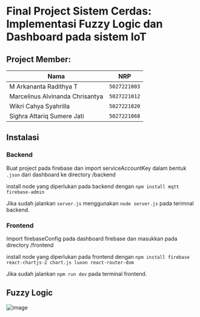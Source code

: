 # Final Project Sistem Cerdas: Implementasi Fuzzy Logic dan Dashboard pada sistem IoT

## Project Member:
| Nama                            | NRP          |
| ------------------------------- | ------------ |
| M Arkananta Radithya T          | `5027221003` |
| Marcelinus Alvinanda Chrisantya | `5027221012` |
| Wikri Cahya Syahrilla           | `5027221020` |
| Sighra Attariq Sumere Jati      | `5027221068` |

## Instalasi

### Backend
Buat project pada firebase dan import serviceAccountKey dalam bentuk `.json` dari dashboard ke directory /backend 

install node yang diperlukan pada backend dengan `npm install mqtt firebase-admin`

Jika sudah jalankan `server.js` menggunakan `node server.js` pada terimnal backend.

### Frontend
Import firebaseConfig pada dashboard firebase dan masukkan pada directory /frontend

install node yang diperlukan pada frontend dengan `npm install firebase react-chartjs-2 chart.js luxon react-router-dom`

Jika sudah jalankan `npm run dev` pada terminal frontend.

## Fuzzy Logic 
![image](https://github.com/user-attachments/assets/1b61850b-75df-4009-a20d-9466d24b3237)
